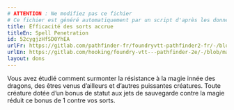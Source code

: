 ```yaml
---
# ATTENTION : Ne modifiez pas ce fichier
# Ce fichier est généré automatiquement par un script d'après les données du module Foundry VTT officiel et de sa traduction
title: Efficacité des sorts accrue
titleEn: Spell Penetration
id: 52cygjzHfSD0YhEA
urlFr: https://gitlab.com/pathfinder-fr/foundryvtt-pathfinder2-fr/-/blob/master/data/feats/52cygjzHfSD0YhEA.htm
urlEn: https://gitlab.com/hooking/foundry-vtt---pathfinder-2e/-/blob/master/packs/data/feats.db/spell-penetration.json
layout: dons
---
```

Vous avez étudié comment surmonter la résistance à la magie innée des dragons, des êtres venus d’ailleurs et d’autres puissantes créatures. Toute créature dotée d’un bonus de statut aux jets de sauvegarde contre la magie réduit ce bonus de 1 contre vos sorts.
